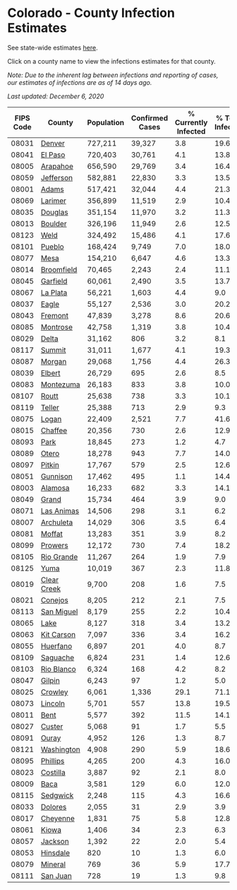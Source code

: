 # Colorado - County Infection Estimates

See state-wide estimates [here](/infections/us-co).

Click on a county name to view the infections estimates for that county.

*Note: Due to the inherent lag between infections and reporting of cases, our estimates of infections are as of 14 days ago.*

*Last updated: December 6, 2020*

|   FIPS Code |                     County |   Population |   Confirmed Cases |   % Currently Infected |   % Total Infected |
|-------------|----------------------------|--------------|-------------------|------------------------|--------------------|
|       08031 |           [Denver](denver) |      727,211 |            39,327 |                    3.8 |               19.6 |
|       08041 |         [El Paso](el-paso) |      720,403 |            30,761 |                    4.1 |               13.8 |
|       08005 |       [Arapahoe](arapahoe) |      656,590 |            29,769 |                    3.4 |               16.4 |
|       08059 |     [Jefferson](jefferson) |      582,881 |            22,830 |                    3.3 |               13.5 |
|       08001 |             [Adams](adams) |      517,421 |            32,044 |                    4.4 |               21.3 |
|       08069 |         [Larimer](larimer) |      356,899 |            11,519 |                    2.9 |               10.4 |
|       08035 |         [Douglas](douglas) |      351,154 |            11,970 |                    3.2 |               11.3 |
|       08013 |         [Boulder](boulder) |      326,196 |            11,949 |                    2.6 |               12.5 |
|       08123 |               [Weld](weld) |      324,492 |            15,486 |                    4.1 |               17.6 |
|       08101 |           [Pueblo](pueblo) |      168,424 |             9,749 |                    7.0 |               18.0 |
|       08077 |               [Mesa](mesa) |      154,210 |             6,647 |                    4.6 |               13.3 |
|       08014 |   [Broomfield](broomfield) |       70,465 |             2,243 |                    2.4 |               11.1 |
|       08045 |       [Garfield](garfield) |       60,061 |             2,490 |                    3.5 |               13.7 |
|       08067 |       [La Plata](la-plata) |       56,221 |             1,603 |                    4.4 |                9.0 |
|       08037 |             [Eagle](eagle) |       55,127 |             2,536 |                    3.0 |               20.2 |
|       08043 |         [Fremont](fremont) |       47,839 |             3,278 |                    8.6 |               20.6 |
|       08085 |       [Montrose](montrose) |       42,758 |             1,319 |                    3.8 |               10.4 |
|       08029 |             [Delta](delta) |       31,162 |               806 |                    3.2 |                8.1 |
|       08117 |           [Summit](summit) |       31,011 |             1,677 |                    4.1 |               19.3 |
|       08087 |           [Morgan](morgan) |       29,068 |             1,756 |                    4.4 |               26.3 |
|       08039 |           [Elbert](elbert) |       26,729 |               695 |                    2.6 |                8.5 |
|       08083 |     [Montezuma](montezuma) |       26,183 |               833 |                    3.8 |               10.0 |
|       08107 |             [Routt](routt) |       25,638 |               738 |                    3.3 |               10.1 |
|       08119 |           [Teller](teller) |       25,388 |               713 |                    2.9 |                9.3 |
|       08075 |             [Logan](logan) |       22,409 |             2,521 |                    7.7 |               41.6 |
|       08015 |         [Chaffee](chaffee) |       20,356 |               730 |                    2.6 |               12.9 |
|       08093 |               [Park](park) |       18,845 |               273 |                    1.2 |                4.7 |
|       08089 |             [Otero](otero) |       18,278 |               943 |                    7.7 |               14.0 |
|       08097 |           [Pitkin](pitkin) |       17,767 |               579 |                    2.5 |               12.6 |
|       08051 |       [Gunnison](gunnison) |       17,462 |               495 |                    1.1 |               14.4 |
|       08003 |         [Alamosa](alamosa) |       16,233 |               682 |                    3.3 |               14.1 |
|       08049 |             [Grand](grand) |       15,734 |               464 |                    3.9 |                9.0 |
|       08071 |   [Las Animas](las-animas) |       14,506 |               298 |                    3.1 |                6.2 |
|       08007 |     [Archuleta](archuleta) |       14,029 |               306 |                    3.5 |                6.4 |
|       08081 |           [Moffat](moffat) |       13,283 |               351 |                    3.9 |                8.2 |
|       08099 |         [Prowers](prowers) |       12,172 |               730 |                    7.4 |               18.2 |
|       08105 |   [Rio Grande](rio-grande) |       11,267 |               264 |                    1.9 |                7.9 |
|       08125 |               [Yuma](yuma) |       10,019 |               367 |                    2.3 |               11.8 |
|       08019 | [Clear Creek](clear-creek) |        9,700 |               208 |                    1.6 |                7.5 |
|       08021 |         [Conejos](conejos) |        8,205 |               212 |                    2.1 |                7.5 |
|       08113 |   [San Miguel](san-miguel) |        8,179 |               255 |                    2.2 |               10.4 |
|       08065 |               [Lake](lake) |        8,127 |               318 |                    3.4 |               13.2 |
|       08063 |   [Kit Carson](kit-carson) |        7,097 |               336 |                    3.4 |               16.2 |
|       08055 |       [Huerfano](huerfano) |        6,897 |               201 |                    4.0 |                8.7 |
|       08109 |       [Saguache](saguache) |        6,824 |               231 |                    1.4 |               12.6 |
|       08103 |   [Rio Blanco](rio-blanco) |        6,324 |               168 |                    4.2 |                8.2 |
|       08047 |           [Gilpin](gilpin) |        6,243 |                97 |                    1.2 |                5.0 |
|       08025 |         [Crowley](crowley) |        6,061 |             1,336 |                   29.1 |               71.1 |
|       08073 |         [Lincoln](lincoln) |        5,701 |               557 |                   13.8 |               19.5 |
|       08011 |               [Bent](bent) |        5,577 |               392 |                   11.5 |               14.1 |
|       08027 |           [Custer](custer) |        5,068 |                91 |                    1.7 |                5.5 |
|       08091 |             [Ouray](ouray) |        4,952 |               126 |                    1.3 |                8.7 |
|       08121 |   [Washington](washington) |        4,908 |               290 |                    5.9 |               18.6 |
|       08095 |       [Phillips](phillips) |        4,265 |               200 |                    4.3 |               16.0 |
|       08023 |       [Costilla](costilla) |        3,887 |                92 |                    2.1 |                8.0 |
|       08009 |               [Baca](baca) |        3,581 |               129 |                    6.0 |               12.0 |
|       08115 |       [Sedgwick](sedgwick) |        2,248 |               115 |                    4.3 |               16.6 |
|       08033 |         [Dolores](dolores) |        2,055 |                31 |                    2.9 |                3.9 |
|       08017 |       [Cheyenne](cheyenne) |        1,831 |                75 |                    5.8 |               12.8 |
|       08061 |             [Kiowa](kiowa) |        1,406 |                34 |                    2.3 |                6.3 |
|       08057 |         [Jackson](jackson) |        1,392 |                22 |                    2.0 |                5.4 |
|       08053 |       [Hinsdale](hinsdale) |          820 |                10 |                    1.3 |                6.0 |
|       08079 |         [Mineral](mineral) |          769 |                36 |                    5.9 |               17.7 |
|       08111 |       [San Juan](san-juan) |          728 |                19 |                    1.3 |                9.8 |